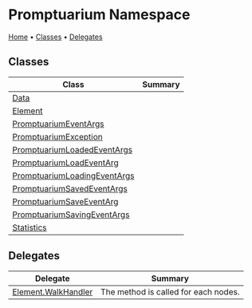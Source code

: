 # Promptuarium Namespace

[Home](../README.md) &#x2022; [Classes](#classes) &#x2022; [Delegates](#delegates)

## Classes

| Class | Summary |
| ----- | ------- |
| [Data](Data/README.md) | |
| [Element](Element/README.md) | |
| [PromptuariumEventArgs](PromptuariumEventArgs/README.md) | |
| [PromptuariumException](PromptuariumException/README.md) | |
| [PromptuariumLoadedEventArgs](PromptuariumLoadedEventArgs/README.md) | |
| [PromptuariumLoadEventArg](PromptuariumLoadEventArg/README.md) | |
| [PromptuariumLoadingEventArgs](PromptuariumLoadingEventArgs/README.md) | |
| [PromptuariumSavedEventArgs](PromptuariumSavedEventArgs/README.md) | |
| [PromptuariumSaveEventArg](PromptuariumSaveEventArg/README.md) | |
| [PromptuariumSavingEventArgs](PromptuariumSavingEventArgs/README.md) | |
| [Statistics](Statistics/README.md) | |

## Delegates

| Delegate | Summary |
| -------- | ------- |
| [Element.WalkHandler](Element/WalkHandler/README.md) | The method is called for each nodes\. |

